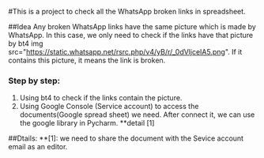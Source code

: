 #This is a project to check all the WhatsApp broken links in spreadsheet.

##Idea
Any broken WhatsApp links have the same picture which is made by WhatsApp. 
In this case, we only need to check if the links have that picture by bt4 img src="https://static.whatsapp.net/rsrc.php/v4/yB/r/_0dVljceIA5.png".
If it contains this picture, it means the link is broken.

### Step by step:
1. Using bt4 to check if the links contain the picture.
2. Using Google Console (Service account) to access the documents(Google spread sheet) we need. After connect it, we can use the google library in Pycharm. **detail [1]


##Dtails:
**[1]: we need to share the document with the Sevice account email as an editor. 
